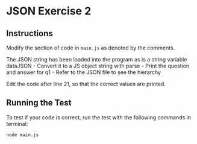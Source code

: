 # JSON Exercise 2
## Instructions
Modify the section of code in ```main.js``` as denoted by the comments.

The JSON string has been loaded into the program as is a string variable dataJSON
    - Convert it to a JS object string with parse
    - Print the question and answer for q1
    - Refer to the JSON file to see the hierarchy 

Edit the code after line 21, so that the correct values are printed. 

## Running the Test
To test if your code is correct, run the test with the following commands in terminal:
```bash
node main.js
```





